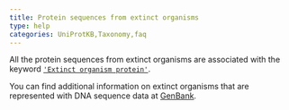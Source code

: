 ```yaml
---
title: Protein sequences from extinct organisms
type: help
categories: UniProtKB,Taxonomy,faq
---
```


All the protein sequences from extinct organisms are associated with the keyword [`'Extinct organism protein'`](https://www.uniprot.org/keywords/952).

You can find additional information on extinct organisms that are represented with DNA sequence data at [GenBank](http://www.ncbi.nlm.nih.gov/Taxonomy/taxonomyhome.html/index.cgi?chapter=extinct).
